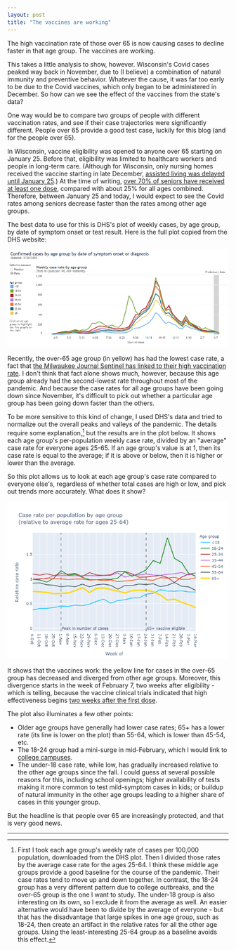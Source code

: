 ```yaml
---
layout: post
title: "The vaccines are working"
---
```


The high vaccination rate of those over 65 is now causing cases to decline faster in that age group. The vaccines are working.

This takes a little analysis to show, however. Wisconsin's Covid cases peaked way back in November, due to (I believe) a combination of natural immunity and preventive behavior. Whatever the cause, it was far too early to be due to the Covid vaccines, which only began to be administered in December. So how can we see the effect of the vaccines from the state's data? 

One way would be to compare two groups of people with different vaccination rates, and see if their case trajectories were significantly different. People over 65 provide a good test case, luckily for this blog (and for the people over 65).

In Wisconsin, vaccine eligibility was opened to anyone over 65 starting on January 25. Before that, eligibility was limited to healthcare workers and people in long-term care. (Although for Wisconsin, only nursing homes received the vaccine starting in late December, [assisted living was delayed until January 25](https://www.jsonline.com/story/news/2021/03/09/wisconsin-delayed-starting-assisted-living-covid-19-vaccine-program/4392335001/).) At the time of writing, [over 70% of seniors have received at least one dose](https://www.dhs.wisconsin.gov/covid-19/vaccine-data.htm), compared with about 25% for all ages combined. Therefore, between January 25 and today, I would expect to see the Covid rates among seniors decrease faster than the rates among other age groups.

The best data to use for this is DHS's plot of weekly cases, by age group, by date of symptom onset or test result. Here is the full plot copied from the DHS website:

![DHS case rate by age](../assets/DHS-Cases-Age_2021-03-20.png)

Recently, the over-65 age group (in yellow) has had the lowest case rate, a fact that [the Milwaukee Journal Sentinel has linked to their high vaccination rate](https://www.jsonline.com/story/news/2021/03/19/wisconsin-residents-65-hold-lowest-level-covid-19-cases/4768868001/?utm_campaign=snd-autopilot&cid=twitter_journalsentinel). I don't think that fact alone shows much, however, because this age group already had the second-lowest rate throughout most of the pandemic. And because the case rates for all age groups have been going down since November, it's difficult to pick out whether a particular age group has been going down faster than the others.

To be more sensitive to this kind of change, I used DHS's data and tried to normalize out the overall peaks and valleys of the pandemic. The details require some explanation,[^Plot] but the results are in the plot below. It shows each age group's per-population weekly case rate, divided by an "average" case rate for everyone ages 25-65.  If an age group's value is at 1, then its case rate is equal to the average; if it is above or below, then it is higher or lower than the average.

So this plot allows us to look at each age group's case rate compared to everyone else's, regardless of whether total cases are high or low, and pick out trends more accurately. What does it show? 

![Relative case rate by age group](../assets/CaseRateRelative-Age-Vaccine_2021-03-20.png)

It shows that the vaccines work: the yellow line for cases in the over-65 group has decreased and diverged from other age groups. Moreover, this divergence starts in the week of February 7, two weeks after eligibility - which is telling, because the vaccine clinical trials indicated that high effectiveness begins [two weeks after the first dose](https://twitter.com/zeynep/status/1338875611360735232).

The plot also illuminates a few other points:

- Older age groups have generally had lower case rates; 65+ has a lower rate (its line is lower on the plot) than 55-64, which is lower than 45-54, etc.
- The 18-24 group had a mini-surge in mid-February, which I would link to [college campuses](https://covid-wisconsin.com/2021/02/28/status-update/#a-blip-in-cases).
- The under-18 case rate, while low, has gradually increased relative to the other age groups since the fall. I could guess at several possible reasons for this, including school openings; higher availability of tests making it more common to test mild-symptom cases in kids; or buildup of natural immunity in the other age groups leading to a higher share of cases in this younger group.

But the headline is that people over 65 are increasingly protected, and that is very good news.

---

[^Plot]: First I took each age group's weekly rate of cases per 100,000 population, downloaded from the DHS plot. Then I divided those rates by the average case rate for the ages 25-64. I think these middle age groups provide a good baseline for the course of the pandemic. Their case rates tend to move up and down together. In contrast, the 18-24 group has a very different pattern due to college outbreaks, and the over-65 group is the one I want to study. The under-18 group is also interesting on its own, so I exclude it from the average as well. An easier alternative would have been to divide by the average of everyone - but that has the disadvantage that large spikes in one age group, such as 18-24, then create an artifact in the relative rates for all the other age groups. Using the least-interesting 25-64 group as a baseline avoids this effect.
